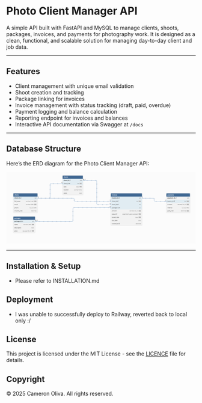 # Photo Client Manager API

A simple API built with FastAPI and MySQL to manage clients, shoots, packages, invoices, and payments for photography work. It is designed as a clean, functional, and scalable solution for managing day-to-day client and job data.

---

## Features
- Client management with unique email validation
- Shoot creation and tracking
- Package linking for invoices
- Invoice management with status tracking (draft, paid, overdue)
- Payment logging and balance calculation
- Reporting endpoint for invoices and balances
- Interactive API documentation via Swagger at `/docs`

---

## Database Structure

Here’s the ERD diagram for the Photo Client Manager API:

![Photo Client Manager ERD](./docs/ERD_.png)


---

## Installation & Setup
- Please refer to INSTALLATION.md

## Deployment
- I was unable to successfully deploy to Railway, reverted back to local only :/


## License

This project is licensed under the MIT License - see the [LICENCE](LICENCE) file for details.


## Copyright

© 2025 Cameron Oliva. All rights reserved.

